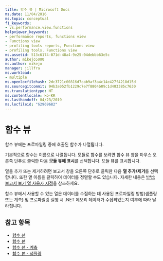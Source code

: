 ```yaml
---
title: 함수 뷰 | Microsoft Docs
ms.date: 11/04/2016
ms.topic: conceptual
f1_keywords:
- vs.performance.view.functions
helpviewer_keywords:
- performance reports, functions view
- Functions view
- profiling tools reports, Functions view
- profiling tools, Functions view
ms.assetid: 513c6174-071d-48a4-9e25-04debbb63e5c
author: mikejo5000
ms.author: mikejo
manager: jillfra
ms.workload:
- multiple
ms.openlocfilehash: 2dc3721c00816d7cab9af3a4c14e427f4218d15d
ms.sourcegitcommit: 94b3a052fb1229c7e7f8804b09c1d403385c7630
ms.translationtype: HT
ms.contentlocale: ko-KR
ms.lasthandoff: 04/23/2019
ms.locfileid: "62969682"
---
```

# <a name="functions-view"></a>함수 뷰
함수 뷰에는 프로파일링 중에 호출된 함수가 나열됩니다.

 기본적으로 함수는 이름으로 나열됩니다. 모듈로 함수를 보려면 함수 뷰 창을 마우스 오른쪽 단추로 클릭한 다음 **모듈 뷰에 표시**를 선택합니다. 모듈 뷰를 표시합니다.

 열을 추가 또는 제거하려면 보고서 창을 오른쪽 단추로 클릭한 다음 **열 추가/제거**를 선택합니다. 또한 열 이름을 클릭하여 데이터를 정렬할 수도 있습니다. 자세한 내용은 [방법: 보고서 보기 열 사용자 지정](../profiling/how-to-customize-report-view-columns.md)을 참조하세요.

 함수 뷰에서 사용할 수 있는 열은 데이터를 수집하는 데 사용된 프로파일링 방법(샘플링 또는 계측) 및 프로파일링 실행 시 .NET 메모리 데이터가 수집되었는지 여부에 따라 달라집니다.

## <a name="see-also"></a>참고 항목
- [함수 뷰](../profiling/functions-view-sampling-data.md)
- [함수 뷰](../profiling/functions-view-instrumentation-data.md)
- [함수 뷰 - 계측](../profiling/functions-view-dotnet-memory-instrumentation-data.md)
- [함수 뷰 - 샘플링](../profiling/functions-view-dotnet-memory-sampling-data.md)